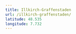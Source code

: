 ```yaml
---
title: Illkirch-Graffenstaden
url: /illkirch-graffenstaden/
latitude: 48.535
longitude: 7.732
---
```

